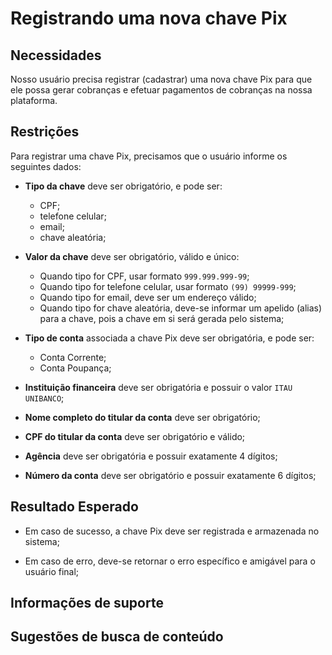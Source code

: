 # Registrando uma nova chave Pix

## Necessidades

Nosso usuário precisa registrar (cadastrar) uma nova chave Pix para que ele possa gerar cobranças e efetuar pagamentos de cobranças na nossa plataforma.
   
## Restrições

Para registrar uma chave Pix, precisamos que o usuário informe os seguintes dados:

- **Tipo da chave** deve ser obrigatório, e pode ser:
    - CPF;
    - telefone celular;
    - email;
    - chave aleatória;

- **Valor da chave** deve ser obrigatório, válido e único:
    - Quando tipo for CPF, usar formato `999.999.999-99`;
    - Quando tipo for telefone celular, usar formato `(99) 99999-999`;
    - Quando tipo for email, deve ser um endereço válido;
    - Quando tipo for chave aleatória, deve-se informar um apelido (alias) para a chave, pois a chave em si será gerada pelo sistema;

- **Tipo de conta** associada a chave Pix deve ser obrigatória, e pode ser:
    - Conta Corrente;
    - Conta Poupança;

- **Instituição financeira** deve ser obrigatória e possuir o valor `ITAU UNIBANCO`;
- **Nome completo do titular da conta** deve ser obrigatório;
- **CPF do titular da conta** deve ser obrigatório e válido;
- **Agência** deve ser obrigatória e possuir exatamente 4 dígitos;
- **Número da conta** deve ser obrigatório e possuir exatamente 6 dígitos;

## Resultado Esperado

- Em caso de sucesso, a chave Pix deve ser registrada e armazenada no sistema;

- Em caso de erro, deve-se retornar o erro específico e amigável para o usuário final;

## Informações de suporte

## Sugestões de busca de conteúdo